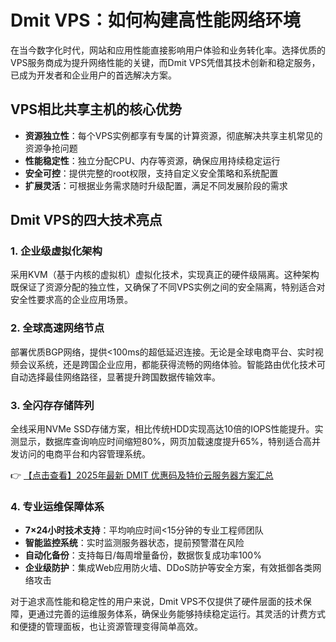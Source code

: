 # Dmit VPS：如何构建高性能网络环境

在当今数字化时代，网站和应用性能直接影响用户体验和业务转化率。选择优质的VPS服务商成为提升网络性能的关键，而Dmit VPS凭借其技术创新和稳定服务，已成为开发者和企业用户的首选解决方案。

## VPS相比共享主机的核心优势

- **资源独立性**：每个VPS实例都享有专属的计算资源，彻底解决共享主机常见的资源争抢问题
- **性能稳定性**：独立分配CPU、内存等资源，确保应用持续稳定运行
- **安全可控**：提供完整的root权限，支持自定义安全策略和系统配置
- **扩展灵活**：可根据业务需求随时升级配置，满足不同发展阶段的需求

## Dmit VPS的四大技术亮点

### 1. 企业级虚拟化架构
采用KVM（基于内核的虚拟机）虚拟化技术，实现真正的硬件级隔离。这种架构既保证了资源分配的独立性，又确保了不同VPS实例之间的安全隔离，特别适合对安全性要求高的企业应用场景。

### 2. 全球高速网络节点
部署优质BGP网络，提供<100ms的超低延迟连接。无论是全球电商平台、实时视频会议系统，还是跨国企业应用，都能获得流畅的网络体验。智能路由优化技术可自动选择最佳网络路径，显著提升跨国数据传输效率。

### 3. 全闪存存储阵列
全线采用NVMe SSD存储方案，相比传统HDD实现高达10倍的IOPS性能提升。实测显示，数据库查询响应时间缩短80%，网页加载速度提升65%，特别适合高并发访问的电商平台和内容管理系统。

👉 [【点击查看】2025年最新 DMIT 优惠码及特价云服务器方案汇总](https://bit.ly/dmit_coupon)

### 4. 专业运维保障体系
- **7×24小时技术支持**：平均响应时间<15分钟的专业工程师团队
- **智能监控系统**：实时监测服务器状态，提前预警潜在风险
- **自动化备份**：支持每日/每周增量备份，数据恢复成功率100%
- **企业级防护**：集成Web应用防火墙、DDoS防护等安全方案，有效抵御各类网络攻击

对于追求高性能和稳定性的用户来说，Dmit VPS不仅提供了硬件层面的技术保障，更通过完善的运维服务体系，确保业务能够持续稳定运行。其灵活的计费方式和便捷的管理面板，也让资源管理变得简单高效。